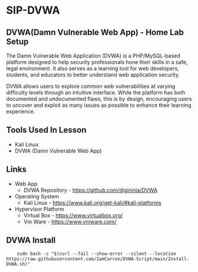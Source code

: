 # SIP-DVWA
## DVWA(Damn Vulnerable Web App) - Home Lab Setup
The Damn Vulnerable Web Application (DVWA) is a PHP/MySQL-based platform designed to help security professionals hone their skills in a safe, legal environment. It also serves as a learning tool for web developers, students, and educators to better understand web application security.

DVWA allows users to explore common web vulnerabilities at varying difficulty levels through an intuitive interface. While the platform has both documented and undocumented flaws, this is by design, encouraging users to uncover and exploit as many issues as possible to enhance their learning experience.

## Tools Used In Lesson
- Kali Linux
- DVWA (Damn Vulnerable Web App)

## Links

- Web App
  - DVWA Repository - https://github.com/digininja/DVWA
- Operating System
  - Kali Linux - https://www.kali.org/get-kali/#kali-platforms
- Hypervisor Platform
  - Virtual Box - https://www.virtualbox.org/
  - Vm Ware - https://www.vmware.com/

## DVWA Install

        sudo bash -c "$(curl --fail --show-error --silent --location https://raw.githubusercontent.com/IamCarron/DVWA-Script/main/Install-DVWA.sh)"

